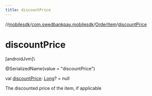 ```yaml
---
title: discountPrice
---
```

//[mobilesdk](../../../index.html)/[com.swedbankpay.mobilesdk](../index.html)/[OrderItem](index.html)/[discountPrice](discount-price.html)



# discountPrice



[androidJvm]\




@SerializedName(value = "discountPrice")



val [discountPrice](discount-price.html): [Long](https://kotlinlang.org/api/latest/jvm/stdlib/kotlin/-long/index.html)? = null



The discounted price of the item, if applicable




